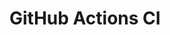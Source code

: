 # GitHub Actions CI












































































































































































































































































































































































































































































































































































































































































































































































































































































































































































































































































































































































































































































































































































































































































































































































































































































































































































































































































































































































































































































































































































































































































































































































































































































































































































